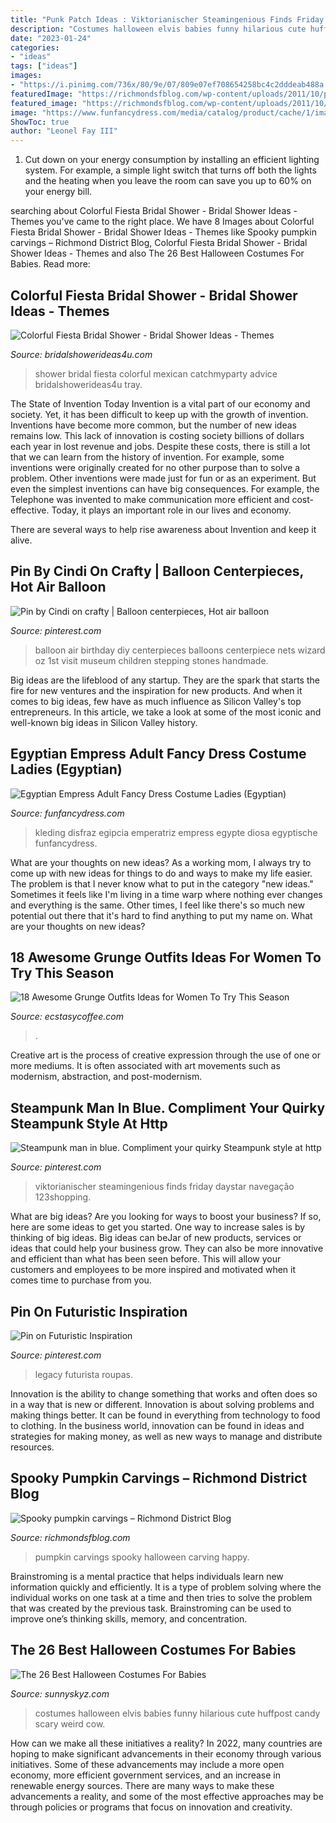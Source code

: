 ```yaml
---
title: "Punk Patch Ideas : Viktorianischer Steamingenious Finds Friday Daystar Navegação 123shopping"
description: "Costumes halloween elvis babies funny hilarious cute huffpost candy scary weird cow"
date: "2023-01-24"
categories:
- "ideas"
tags: ["ideas"]
images:
- "https://i.pinimg.com/736x/80/9e/07/809e07ef708654258bc4c2dddeab488a.jpg"
featuredImage: "https://richmondsfblog.com/wp-content/uploads/2011/10/pumpkins3.jpg"
featured_image: "https://richmondsfblog.com/wp-content/uploads/2011/10/pumpkins3.jpg"
image: "https://www.funfancydress.com/media/catalog/product/cache/1/image/1200x/040ec09b1e35df139433887a97daa66f/S/A/SANC_3277.jpg"
ShowToc: true
author: "Leonel Fay III"
---
```



1. Cut down on your energy consumption by installing an efficient lighting system. For example, a simple light switch that turns off both the lights and the heating when you leave the room can save you up to 60% on your energy bill.

	

		
searching about Colorful Fiesta Bridal Shower - Bridal Shower Ideas - Themes you've came to the right place. We have 8 Images about Colorful Fiesta Bridal Shower - Bridal Shower Ideas - Themes like Spooky pumpkin carvings – Richmond District Blog, Colorful Fiesta Bridal Shower - Bridal Shower Ideas - Themes and also The 26 Best Halloween Costumes For Babies. Read more:
		
    
## Colorful Fiesta Bridal Shower - Bridal Shower Ideas - Themes

<img loading=lazy src="http://www.bridalshowerideas4u.com/wp-content/uploads/2016/04/Colorful-Fiesta-Bridal-Shower-Advice-Tray.jpg" onerror="this.onerror=null;this.src='https://tse3.mm.bing.net/th?id=OIP.AX9lM6qzBBAk4FENYpsuywHaLJ&amp;pid=15.1';" alt="Colorful Fiesta Bridal Shower - Bridal Shower Ideas - Themes">

_Source: bridalshowerideas4u.com_

>shower bridal fiesta colorful mexican catchmyparty advice bridalshowerideas4u tray. 

	

The State of Invention Today
Invention is a vital part of our economy and society. Yet, it has been difficult to keep up with the growth of invention. Inventions have become more common, but the number of new ideas remains low. This lack of innovation is costing society billions of dollars each year in lost revenue and jobs.
Despite these costs, there is still a lot that we can learn from the history of invention. For example, some inventions were originally created for no other purpose than to solve a problem. Other inventions were made just for fun or as an experiment. But even the simplest inventions can have big consequences. For example, the Telephone was invented to make communication more efficient and cost-effective. Today, it plays an important role in our lives and economy.

There are several ways to help rise awareness about Invention and keep it alive.

    
## Pin By Cindi On Crafty | Balloon Centerpieces, Hot Air Balloon

<img loading=lazy src="https://i.pinimg.com/736x/03/a3/22/03a3223634f169e5883cc35b384a988f--balloon-party-balloon-ideas.jpg" onerror="this.onerror=null;this.src='https://tse2.mm.bing.net/th?id=OIP.pgX2As-BiQzYibKgzeFc5AHaJ7&amp;pid=15.1';" alt="Pin by Cindi on crafty | Balloon centerpieces, Hot air balloon">

_Source: pinterest.com_

>balloon air birthday diy centerpieces balloons centerpiece nets wizard oz 1st visit museum children stepping stones handmade. 

	

Big ideas are the lifeblood of any startup. They are the spark that starts the fire for new ventures and the inspiration for new products. And when it comes to big ideas, few have as much influence as Silicon Valley's top entrepreneurs. In this article, we take a look at some of the most iconic and well-known big ideas in Silicon Valley history.

    
## Egyptian Empress Adult Fancy Dress Costume Ladies (Egyptian)

<img loading=lazy src="https://www.funfancydress.com/media/catalog/product/cache/1/image/1200x/040ec09b1e35df139433887a97daa66f/S/A/SANC_3277.jpg" onerror="this.onerror=null;this.src='https://tse4.mm.bing.net/th?id=OIP.dd-pM6vkBt8izTLoXJpwKwHaNm&amp;pid=15.1';" alt="Egyptian Empress Adult Fancy Dress Costume Ladies (Egyptian)">

_Source: funfancydress.com_

>kleding disfraz egipcia emperatriz empress egypte diosa egyptische funfancydress. 

	

What are your thoughts on new ideas?
As a working mom, I always try to come up with new ideas for things to do and ways to make my life easier. The problem is that I never know what to put in the category "new ideas." Sometimes it feels like I'm living in a time warp where nothing ever changes and everything is the same. Other times, I feel like there's so much new potential out there that it's hard to find anything to put my name on. What are your thoughts on new ideas?

    
## 18 Awesome Grunge Outfits Ideas For Women To Try This Season

<img loading=lazy src="https://i0.wp.com/www.ecstasycoffee.com/wp-content/uploads/2016/09/I-don’t-trust-me-either.jpg?resize=370%2C750" onerror="this.onerror=null;this.src='https://tse4.mm.bing.net/th?id=OIP.RSICCnLFroqo9FcPJ_WQzwAAAA&amp;pid=15.1';" alt="18 Awesome Grunge Outfits Ideas for Women To Try This Season">

_Source: ecstasycoffee.com_

>. 

	

Creative art is the process of creative expression through the use of one or more mediums. It is often associated with art movements such as modernism, abstraction, and post-modernism.

    
## Steampunk Man In Blue. Compliment Your Quirky Steampunk Style At Http

<img loading=lazy src="https://i.pinimg.com/736x/02/c8/d7/02c8d73a025d6dae42c49f173db21c35--steampunk-fashion-men-steampunk-men.jpg" onerror="this.onerror=null;this.src='https://tse4.mm.bing.net/th?id=OIP.XGvuV1NC8Y2tBgIiMA6o3AAAAA&amp;pid=15.1';" alt="Steampunk man in blue. Compliment your quirky Steampunk style at http">

_Source: pinterest.com_

>viktorianischer steamingenious finds friday daystar navegação 123shopping. 

	

What are big ideas?
Are you looking for ways to boost your business? If so, here are some ideas to get you started. 
One way to increase sales is by thinking of big ideas. Big ideas can beJar of new products, services or ideas that could help your business grow. They can also be more innovative and efficient than what has been seen before. This will allow your customers and employees to be more inspired and motivated when it comes time to purchase from you.

    
## Pin On Futuristic Inspiration

<img loading=lazy src="https://i.pinimg.com/736x/80/9e/07/809e07ef708654258bc4c2dddeab488a.jpg" onerror="this.onerror=null;this.src='https://tse1.mm.bing.net/th?id=OIP._9xaSWxcDpDF4ksrqs0ZiwHaLc&amp;pid=15.1';" alt="Pin on Futuristic Inspiration">

_Source: pinterest.com_

>legacy futurista roupas. 

	

Innovation is the ability to change something that works and often does so in a way that is new or different. Innovation is about solving problems and making things better. It can be found in everything from technology to food to clothing. In the business world, innovation can be found in ideas and strategies for making money, as well as new ways to manage and distribute resources.

    
## Spooky Pumpkin Carvings – Richmond District Blog

<img loading=lazy src="https://richmondsfblog.com/wp-content/uploads/2011/10/pumpkins3.jpg" onerror="this.onerror=null;this.src='https://tse3.mm.bing.net/th?id=OIP.GxcoQj2aF4ObhuSCVFtRlwHaGA&amp;pid=15.1';" alt="Spooky pumpkin carvings – Richmond District Blog">

_Source: richmondsfblog.com_

>pumpkin carvings spooky halloween carving happy. 

	

Brainstroming is a mental practice that helps individuals learn new information quickly and efficiently. It is a type of problem solving where the individual works on one task at a time and then tries to solve the problem that was created by the previous task. Brainstroming can be used to improve one’s thinking skills, memory, and concentration.

    
## The 26 Best Halloween Costumes For Babies

<img loading=lazy src="https://www.sunnyskyz.com/uploads/2014/09/byste-baby5.jpg" onerror="this.onerror=null;this.src='https://tse2.mm.bing.net/th?id=OIP.6dahfQlqT3_-0DdAyjd-8gHaLC&amp;pid=15.1';" alt="The 26 Best Halloween Costumes For Babies">

_Source: sunnyskyz.com_

>costumes halloween elvis babies funny hilarious cute huffpost candy scary weird cow. 

	

How can we make all these initiatives a reality?
In 2022, many countries are hoping to make significant advancements in their economy through various initiatives. Some of these advancements may include a more open economy, more efficient government services, and an increase in renewable energy sources. There are many ways to make these advancements a reality, and some of the most effective approaches may be through policies or programs that focus on innovation and creativity.

